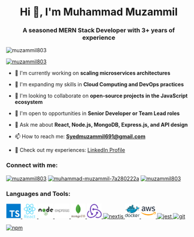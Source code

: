 <h1 align="center">Hi 👋, I'm Muhammad Muzammil</h1>
<h3 align="center">A seasoned MERN Stack Developer with 3+ years of experience</h3>

<p align="left"> <img src="https://komarev.com/ghpvc/?username=muzammil803&label=Profile%20views&color=0e75b6&style=flat" alt="muzammil803" /> </p>

<p align="left"> <a href="https://twitter.com/muzammil803" target="blank"><img src="https://img.shields.io/twitter/follow/muzammil803?logo=twitter&style=for-the-badge" alt="muzammil803" /></a> </p>

- 🔭 I'm currently working on **scaling microservices architectures**

- 🌱 I'm expanding my skills in **Cloud Computing and DevOps practices**

- 👯 I'm looking to collaborate on **open-source projects in the JavaScript ecosystem**

- 🤝 I'm open to opportunities in **Senior Developer or Team Lead roles**

- 💬 Ask me about **React, Node.js, MongoDB, Express.js, and API design**

- 📫 How to reach me: **Syedmuzammil691@gmail.com**

- 📄 Check out my experiences: [LinkedIn Profile](https://www.linkedin.com/in/muhammad-muzammil-7a280222a/)

<h3 align="left">Connect with me:</h3>
<p align="left">
<a href="https://twitter.com/muzammil803" target="blank"><img align="center" src="https://raw.githubusercontent.com/rahuldkjain/github-profile-readme-generator/master/src/images/icons/Social/twitter.svg" alt="muzammil803" height="30" width="40" /></a>
<a href="https://linkedin.com/in/muhammad-muzammil-7a280222a/" target="blank"><img align="center" src="https://raw.githubusercontent.com/rahuldkjain/github-profile-readme-generator/master/src/images/icons/Social/linked-in-alt.svg" alt="muhammad-muzammil-7a280222a" height="30" width="40" /></a>
<a href="https://instagram.com/muzammil803" target="blank"><img align="center" src="https://raw.githubusercontent.com/rahuldkjain/github-profile-readme-generator/master/src/images/icons/Social/instagram.svg" alt="muzammil803" height="30" width="40" /></a>
</p>

<h3 align="left">Languages and Tools:</h3>
<p align="left">

  <a href="https://www.typescriptlang.org/" target="_blank" rel="noreferrer"> <img src="https://raw.githubusercontent.com/devicons/devicon/master/icons/typescript/typescript-original.svg" alt="typescript" width="40" height="40"/> </a>
  <a href="https://reactjs.org/" target="_blank" rel="noreferrer"> <img src="https://raw.githubusercontent.com/devicons/devicon/master/icons/react/react-original-wordmark.svg" alt="react" width="40" height="40"/> </a>
  <a href="https://nodejs.org" target="_blank" rel="noreferrer"> <img src="https://raw.githubusercontent.com/devicons/devicon/master/icons/nodejs/nodejs-original-wordmark.svg" alt="nodejs" width="40" height="40"/> </a>
  <a href="https://expressjs.com" target="_blank" rel="noreferrer"> <img src="https://raw.githubusercontent.com/devicons/devicon/master/icons/express/express-original-wordmark.svg" alt="express" width="40" height="40"/> </a>
  <a href="https://www.mongodb.com/" target="_blank" rel="noreferrer"> <img src="https://raw.githubusercontent.com/devicons/devicon/master/icons/mongodb/mongodb-original-wordmark.svg" alt="mongodb" width="40" height="40"/> </a>
  <a href="https://redux.js.org" target="_blank" rel="noreferrer"> <img src="https://raw.githubusercontent.com/devicons/devicon/master/icons/redux/redux-original.svg" alt="redux" width="40" height="40"/> </a>
  <a href="https://nextjs.org/" target="_blank" rel="noreferrer"> <img src="https://cdn.worldvectorlogo.com/logos/nextjs-2.svg" alt="nextjs" width="40" height="40"/> </a>
  <a href="https://www.docker.com/" target="_blank" rel="noreferrer"> <img src="https://raw.githubusercontent.com/devicons/devicon/master/icons/docker/docker-original-wordmark.svg" alt="docker" width="40" height="40"/> </a>
  <a href="https://aws.amazon.com" target="_blank" rel="noreferrer"> <img src="https://raw.githubusercontent.com/devicons/devicon/master/icons/amazonwebservices/amazonwebservices-original-wordmark.svg" alt="aws" width="40" height="40"/> </a>
  <a href="https://jestjs.io" target="_blank" rel="noreferrer"> <img src="https://www.vectorlogo.zone/logos/jestjsio/jestjsio-icon.svg" alt="jest" width="40" height="40"/> </a>
  <a href="https://git-scm.com/" target="_blank" rel="noreferrer"> <img src="https://www.vectorlogo.zone/logos/git-scm/git-scm-icon.svg" alt="git" width="40" height="40"/> </a>
</p>

[![npm](https://img.shields.io/npm/v/react-word-spell-checker)](https://www.npmjs.com/package/react-word-spell-checker)
